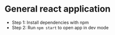 # General react application

- Step 1: Install dependencies with npm
- Step 2: Run `npm start` to open app in dev mode
